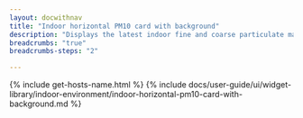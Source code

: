 ```yaml
---
layout: docwithnav
title: "Indoor horizontal PM10 card with background"
description: "Displays the latest indoor fine and coarse particulate matter (PM10) telemetry in a scalable horizontal layout with the background image."
breadcrumbs: "true"
breadcrumbs-steps: "2"

---
```

{% include get-hosts-name.html %}
{% include docs/user-guide/ui/widget-library/indoor-environment/indoor-horizontal-pm10-card-with-background.md %}
